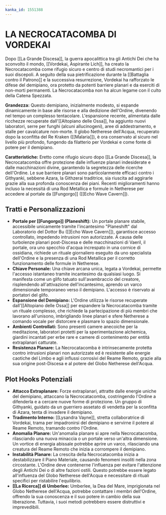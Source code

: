 ```yaml
---
kanka_id: 1551388
---
```


# LA NECROCATACOMBA DI VORDEKAI

Dopo [[La Grande Discesa]], la guerra apocalittica tra gli Antichi Dei che ha sconvolto il mondo, [[Vordekai, Aspirante Lich]], ha creato la Necrocatacomba come rifugio sicuro e centro di studi necromantici per i suoi discepoli. A seguito della sua pietrificazione durante la [[Battaglia contro il Patrono]] e la successiva resurrezione, Vordekai ha rafforzato le difese del demipiano, ora protetto da potenti barriere planari e da eserciti di non-morti permanenti. La Necrocatacomba non ha alcun legame con il culto della Catena Spezzata.

**Grandezza:** Questo demipiano, inizialmente modesto, si espande dinamicamente in base alle risorse e alla dedizione dell'Ordine, divenendo nel tempo un complesso tentacolare. L'espansione recente, alimentata dalle ricchezze recuperate dall'[[Altopiano delle Ossa]], ha aggiunto nuovi laboratori, serre per funghi (alcuni allucinogeni), aree di addestramento, e stalle per cavalcature non-morte. Il globo Netherese dell'Acqua, recuperato dopo la sconfitta del Re Kraken ([[Malaria]]), è ora conservato al sicuro nel livello più profondo, fungendo da filatterio per Vordekai e come fonte di potere per il demipiano.

**Caratteristiche:** Eretto come rifugio sicuro dopo [[La Grande Discesa]], la Necrocatacomba offre protezione dalle influenze planari indesiderate e dalle macchinazioni divine, garantendo la segretezza delle ricerche dell'Ordine. Le sue barriere planari sono particolarmente efficaci contro i Githyanki, sebbene Azara, la Githzerai traditrice, sia riuscita ad aggirarle grazie alla sua profonda conoscenza dei piani. Recenti miglioramenti hanno incluso la necessitá di una Rod Metallica e formule in Netherese per accedere al portale da [[Fungorgo]] ([[Echo Wave Cavern]]).

## Tratti e Personalizzazioni

* **Portale per [[Fungorgo]] (Planeshift):** Un portale planare stabile, accessibile unicamente tramite l'incantesimo "Planeshift" dal Laboratorio del Dottor Bu ([[Echo Wave Cavern]]), garantisce accesso controllato, impedendo intrusioni non autorizzate. A causa delle turbolenze planari post-Discesa e delle macchinazioni di Vaeril, il portale, ora uno specchio d'acqua increspato in una cornice di ossidiana, richiede un rituale giornaliero eseguito da uno specialista dell'Ordine e la presenza di una Rod Metallica per il corretto funzionamento delle formule in Netherese.
* **Chiave Personale:** Una chiave arcana unica, legata a Vordekai, permette l'accesso istantaneo tramite incantesimo da qualsiasi luogo. Si manifesta come un glifo tatuato sull'avambraccio del creatore, risplendendo all'attivazione dell'incantesimo, aprendo un varco dimensionale temporaneo verso il demipiano. L'accesso è riservato ai portatori del glifo.
* **Espansione del Demipiano:** L'Ordine utilizza le risorse recuperate dall'[[Altopiano delle Ossa]] per espandere la Necrocatacomba tramite un rituale complesso, che richiede la partecipazione di più membri che lavorano all'unisono, imbrigliando linee planari e sfere Netherese a comando vocale per distorcere e plasmare lo spazio dimensionale.
* **Ambienti Controllati:** Sono presenti camere anecoiche per la meditazione, laboratori protetti per la sperimentazione alchemica, giardini incantati per erbe rare e camere di contenimento per entità extraplanari catturate.
* **Resistenza Planare:** La Necrocatacomba è intrinsecamente protetta contro intrusioni planari non autorizzate ed è resistente alle energie caotiche del Limbo e agli influssi corrosivi del Reame Remoto, grazie alla sua origine post-Discesa e al potere del Globo Netherese dell'Acqua.

## Plot Hooks Potenziali

* **Attacco Extraplanare:** Forze extraplanari, attratte dalle energie uniche del demipiano, attaccano la Necrocatacomba, costringendo l'Ordine a difenderla e a cercare nuove forme di protezione. Un gruppo di Githyanki, guidato da un guerriero assetato di vendetta per la sconfitta di Azara, tenta di invadere il demipiano.
* **Tradimento Interno:** [[Lysandra Vayne]], stretta collaboratrice di Vordekai, trama per impadronirsi del demipiano e servirne il potere al Reame Remoto, tramando contro l'Ordine.
* **Anomalia Planare:** Un'anomalia planare si apre nella Necrocatacomba, rilasciando una nuova minaccia o un portale verso un'altra dimensione. Un vortice di energia abissale potrebbe aprire un varco, rilasciando una creatura del Reame Remoto che inizia a corrompere il demipiano.
* **Instabilità Planare:** La crescita della Necrocatacomba inizia a destabilizzare il Piano Materiale, causando fenomeni insoliti nella zona circostante. L'Ordine deve contenerne l'influenza per evitare l'attenzione degli Antichi Dei o di altre fazioni ostili. Questo potrebbe essere legato all'influenza del Globo Netherese dell'Acqua e necessitare di rituali specifici per ristabilire l'equilibrio.
* **[[La Ricerca]] di Umberlee:** Umberlee, la Dea del Mare, imprigionata nel Globo Netherese dell'Acqua, potrebbe contattare i membri dell'Ordine, offrendo la sua conoscenza e il suo potere in cambio della sua liberazione. Tuttavia, i suoi metodi potrebbero essere distruttivi e imprevedibili.